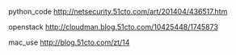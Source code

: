 python_code  http://netsecurity.51cto.com/art/201404/436517.htm

openstack   http://cloudman.blog.51cto.com/10425448/1745873

mac_use  http://blog.51cto.com/zt/14
